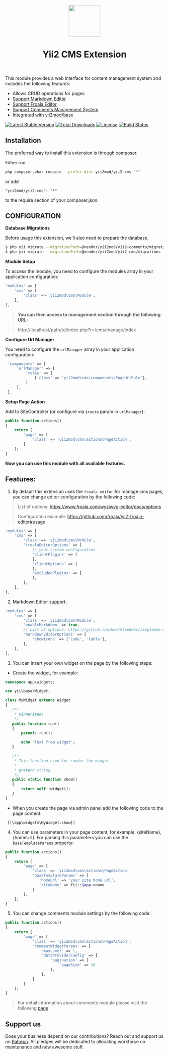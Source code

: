 <p align="center">
    <a href="https://github.com/yiisoft" target="_blank">
        <img src="https://avatars0.githubusercontent.com/u/993323" height="100px">
    </a>
    <h1 align="center">Yii2 CMS Extension</h1>
    <br>
</p>

This module provides a web interface for content management system and includes the following features:

- Allows CRUD operations for pages
- [Support Markdown Editor](https://github.com/yii2mod/yii2-markdown)
- [Support Froala Editor](https://www.froala.com/wysiwyg-editor)
- [Support Comments Management System](https://github.com/yii2mod/yii2-comments)
- Integrated with [yii2mod/base](https://github.com/yii2mod/base)

[![Latest Stable Version](https://poser.pugx.org/yii2mod/yii2-cms/v/stable)](https://packagist.org/packages/yii2mod/yii2-cms) 
[![Total Downloads](https://poser.pugx.org/yii2mod/yii2-cms/downloads)](https://packagist.org/packages/yii2mod/yii2-cms) 
[![License](https://poser.pugx.org/yii2mod/yii2-cms/license)](https://packagist.org/packages/yii2mod/yii2-cms)
[![Build Status](https://travis-ci.org/yii2mod/yii2-cms.svg?branch=master)](https://travis-ci.org/yii2mod/yii2-cms)


Installation
------------

The preferred way to install this extension is through [composer](http://getcomposer.org/download/).

Either run

```bash
php composer.phar require --prefer-dist yii2mod/yii2-cms "*"
```

or add

```
"yii2mod/yii2-cms": "*"
```

to the require section of your composer.json.


CONFIGURATION
------------

**Database Migrations**

Before usage this extension, we'll also need to prepare the database.

```bash
$ php yii migrate --migrationPath=@vendor/yii2mod/yii2-comments/migrations
$ php yii migrate --migrationPath=@vendor/yii2mod/yii2-cms/migrations
```

**Module Setup**

To access the module, you need to configure the modules array in your application configuration:

```php
'modules' => [
    'cms' => [
        'class' => 'yii2mod\cms\Module',
    ],
],
```
> **You can then access to management section through the following URL:**

> http://localhost/path/to/index.php?r=/cms/manage/index
  

**Configure Url Manager**

You need to configure the `urlManager` array in your application configuration:
 
```php
 'components' => [
     'urlManager' => [
         'rules' => [
             ['class' => 'yii2mod\cms\components\PageUrlRule'],
         ]
     ],
 ],
```

**Setup Page Action**

Add to SiteController (or configure via `$route` param in `urlManager`):

```php
public function actions()
{
    return [
        'page' => [
            'class' => 'yii2mod\cms\actions\PageAction',
        ]
    ];
}
```
**Now you can use this module with all available features.**

## Features:

1. By default this extension uses the `froala editor` for manage cms pages, you can change editor configuration by the following code:

> List of options: https://www.froala.com/wysiwyg-editor/docs/options

> Configuration example: https://github.com/froala/yii2-froala-editor#usage

```php
'modules' => [
    'cms' => [
        'class' => 'yii2mod\cms\Module',
        'froalaEditorOptions' => [
            // your custom configuration
            'clientPlugins' => [
            ],
            'clientOptions' => [
            ],
            'excludedPlugins' => [
            ],
        ],
    ],
],
```

2. Markdown Editor support:
```php
'modules' => [
    'cms' => [
        'class' => 'yii2mod\cms\Module',
        'enableMarkdown' => true,
        // List of options: https://github.com/NextStepWebs/simplemde-markdown-editor#configuration
        'markdownEditorOptions' => [
            'showIcons' => ['code', 'table'],
        ],
    ],
],
```

3. You can insert your own widget on the page by the following steps:

- Create the widget, for example:

```php
namespace app\widgets;

use yii\base\Widget;

class MyWidget extends Widget
{
   /**
    * @inheritdoc
    */
   public function run()
   {
       parent::run();

       echo 'Text from widget';
   }

   /**
    * This function used for render the widget
    *
    * @return string
    */
   public static function show()
   {
       return self::widget();
   }
}
```
    
- When you create the page via admin panel add the following code to the page content:
    
```
 [[\app\widgets\MyWidget:show]]
```

4. You can use parameters in your page content, for example: {siteName}, {homeUrl}. For parsing this parameters you can use the `baseTemplateParams` property:

```php
public function actions()
{
    return [
        'page' => [
            'class' => 'yii2mod\cms\actions\PageAction',
            'baseTemplateParams' => [
               'homeUrl' => 'your site home url',
               'siteName' => Yii::$app->name
            ]
        ],
    ];
}
```

5. You can change comments module settings by the following code:

```php
public function actions()
{
    return [
        'page' => [
            'class' => 'yii2mod\cms\actions\PageAction',
            'commentWidgetParams' => [
                'maxLevel' => 1,
                'dataProviderConfig' => [
                    'pagination' => [
                        'pageSize' => 10
                    ],
                ],
            ]
        ]
    ];
}
```

> For detail information about comments module please visit the following [page](https://github.com/yii2mod/yii2-comments)


## Support us

Does your business depend on our contributions? Reach out and support us on [Patreon](https://www.patreon.com/yii2mod). 
All pledges will be dedicated to allocating workforce on maintenance and new awesome stuff.
